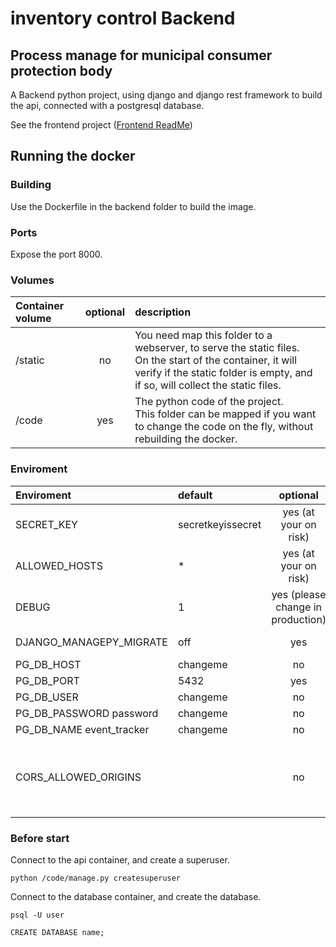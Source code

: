 # inventory control Backend

## Process manage for municipal consumer protection body

A Backend python project, using django and django rest framework to build the api, connected with a postgresql database.

See the frontend project ([Frontend ReadMe](../frontend))

## Running the docker

### Building

Use the Dockerfile in the backend folder to build the image.

### Ports

Expose the port 8000.

### Volumes

| Container volume | optional | description                                                                                                                                                                                     |
| :--------------- | :------: | :---------------------------------------------------------------------------------------------------------------------------------------------------------------------------------------------- |
| /static          |    no    | You need map this folder to a webserver, to serve the static files.<br />On the start of the container, it will verify if the static folder is empty, and if so, will collect the static files. |
| /code            |   yes    | The python code of the project.<br />This folder can be mapped if you want to change the code on the fly, without rebuilding the docker.                                                        |

### Enviroment

| Enviroment               | default           |             optional              | description                                                                                                                                                                                    |
| :----------------------- | :---------------- | :-------------------------------: | :--------------------------------------------------------------------------------------------------------------------------------------------------------------------------------------------- |
| SECRET_KEY               | secretkeyissecret |       yes (at your on risk)       | secret key for your django project. Please change this!                                                                                                                                        |
| ALLOWED_HOSTS            | \*                |       yes (at your on risk)       | allowed urls to your backend                                                                                                                                                                   |
| DEBUG                    | 1                 | yes (please change in production) | 0 => debug off, 1 => debug on                                                                                                                                                                  |
| DJANGO_MANAGEPY_MIGRATE  | off               |                yes                | change to on with you want to make a migrate on the start of the container                                                                                                                     |
| PG_DB_HOST               | changeme          |                no                 | Host of your database (postgresql), without port                                                                                                                                               |
| PG_DB_PORT               | 5432              |                yes                | Port for your database                                                                                                                                                                         |
| PG_DB_USER               | changeme          |                no                 | Name of the user to access the database                                                                                                                                                        |
| PG_DB_PASSWORD password  | changeme          |                no                 | password to access the database                                                                                                                                                                |
| PG_DB_NAME event_tracker | changeme          |                no                 | Name of the database                                                                                                                                                                           |
| CORS_ALLOWED_ORIGINS     |                   |                no                 | Endpoint of your frontend. To allow communication between diferent domains or subdomains.<br /> Can be multiple addresses separated with a comma (https://domainone.com,https://domaintwo.com) |

### Before start

Connect to the api container, and create a superuser.

```
python /code/manage.py createsuperuser
```

Connect to the database container, and create the database.

```
psql -U user

CREATE DATABASE name;
```
